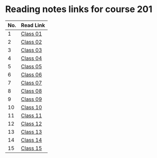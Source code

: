 # Reading notes links for course 201

|No. | Read Link|
|----|----------|
1 | [Class 01](https://ahmadjlallad.github.io/reading-notes/reading-notes201/class-01)
2 | [Class 02](https://ahmadjlallad.github.io/reading-notes/reading-notes201/class-02)
3 | [Class 03](https://ahmadjlallad.github.io/reading-notes/reading-notes201/class-03)
4 | [Class 04](https://ahmadjlallad.github.io/reading-notes/reading-notes201/class-04)
5 | [Class 05](https://ahmadjlallad.github.io/reading-notes/reading-notes201/class-05)
6 | [Class 06](https://ahmadjlallad.github.io/reading-notes/reading-notes201/class-06)
7 | [Class 07](https://ahmadjlallad.github.io/reading-notes/reading-notes201/class-07)
8 | [Class 08](https://ahmadjlallad.github.io/reading-notes/reading-notes201/class-08)
9 | [Class 09](https://ahmadjlallad.github.io/reading-notes/reading-notes201/class-09)
10 | [Class 10](https://ahmadjlallad.github.io/reading-notes/reading-notes201/class-10)
11 | [Class 11](https://ahmadjlallad.github.io/reading-notes/reading-notes201/class-11)
12 | [Class 12](https://ahmadjlallad.github.io/reading-notes/reading-notes201/class-12)
13 | [Class 13](https://ahmadjlallad.github.io/reading-notes/reading-notes201/class-13)
14 | [Class 14](https://ahmadjlallad.github.io/reading-notes/reading-notes201/class-14)
15 | [Class 15](https://ahmadjlallad.github.io/reading-notes/reading-notes201/class-15)
